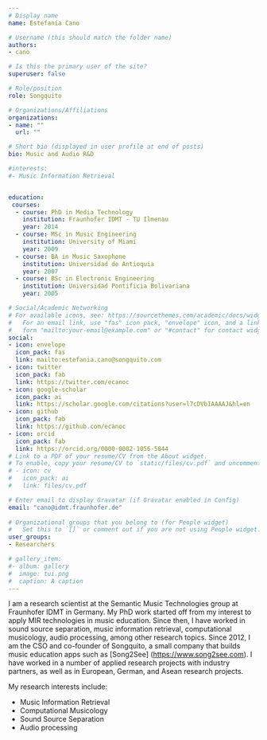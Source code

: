 ```yaml
---
# Display name
name: Estefanía Cano

# Username (this should match the folder name)
authors:
- cano

# Is this the primary user of the site?
superuser: false

# Role/position
role: Songquito

# Organizations/Affiliations
organizations:
- name: ""
  url: ""

# Short bio (displayed in user profile at end of posts)
bio: Music and Audio R&D

#interests:
#- Music Information Retrieval 


education:
 courses:
  - course: PhD in Media Technology
    institution: Fraunhofer IDMT - TU Ilmenau
    year: 2014
  - course: MSc in Music Engineering
    institution: University of Miami
    year: 2009
  - course: BA in Music Saxophone
    institution: Universidad de Antioquia
    year: 2007
  - course: BSc in Electronic Engineering
    institution: Universidad Pontificia Bolivariana
    year: 2005

# Social/Academic Networking
# For available icons, see: https://sourcethemes.com/academic/docs/widgets/#icons
#   For an email link, use "fas" icon pack, "envelope" icon, and a link in the
#   form "mailto:your-email@example.com" or "#contact" for contact widget.
social:
- icon: envelope
  icon_pack: fas
  link: mailto:estefania.cano@songquito.com
- icon: twitter
  icon_pack: fab
  link: https://twitter.com/ecanoc
- icon: google-scholar
  icon_pack: ai
  link: https://scholar.google.com/citations?user=l7cDVbIAAAAJ&hl=en
- icon: github
  icon_pack: fab
  link: https://github.com/ecanoc
- icon: orcid
  icon_pack: fab
  link: https://orcid.org/0000-0002-1056-5844
# Link to a PDF of your resume/CV from the About widget.
# To enable, copy your resume/CV to `static/files/cv.pdf` and uncomment the lines below.  
# - icon: cv
#   icon_pack: ai
#   link: files/cv.pdf

# Enter email to display Gravatar (if Gravatar enabled in Config)
email: "cano@idmt.fraunhofer.de"
  
# Organizational groups that you belong to (for People widget)
#   Set this to `[]` or comment out if you are not using People widget.  
user_groups:
- Researchers

# gallery_item:
#- album: gallery
#  image: tui.png
#  caption: A caption
---
```


I am a  research scientist at the Semantic Music Technologies group at Fraunhofer IDMT in Germany. My PhD work started off from my interest to apply MIR technologies in music education. 
Since then, I have worked in sound source separation, music information retrieval, computational musicology, audio processing, among other research topics. Since 2012, I am the CSO and co-founder of Songquito, a small company that builds 
music education apps such as [Song2See] (https://www.song2see.com). I have worked in a number of applied research projects with industry partners, as well as in European, German, and Asean research projects.

My research interests include:

- Music Information Retrieval 
- Computational Musicology
- Sound Source Separation
- Audio processing

